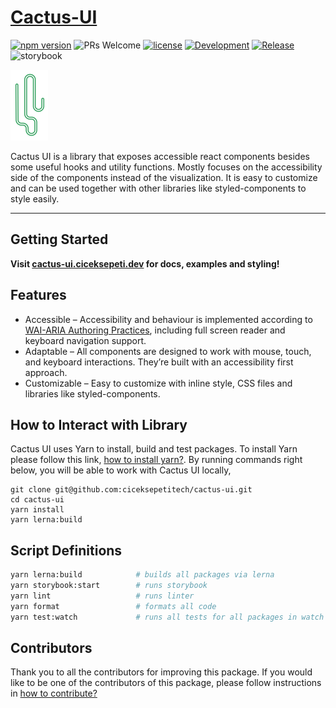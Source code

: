 # [Cactus-UI](https://cactus-ui.ciceksepeti.dev/)

[![npm version](https://img.shields.io/npm/v/@ciceksepeti/cui.svg?style=flat)](https://www.npmjs.com/package/@ciceksepeti/cui) ![PRs Welcome](https://img.shields.io/badge/PRs-welcome-brightgreen.svg) [![license](https://img.shields.io/badge/license-MIT-blue.svg)](https://github.com/ciceksepetitech/cactus-ui/blob/HEAD/LICENSE) [![Development](https://github.com/ciceksepetitech/cactus-ui/actions/workflows/development.yml/badge.svg?branch=develop)](https://github.com/ciceksepetitech/cactus-ui/actions/workflows/development.yml) [![Release](https://github.com/ciceksepetitech/cactus-ui/actions/workflows/release.yml/badge.svg)](https://github.com/ciceksepetitech/cactus-ui/actions/workflows/release.yml) ![storybook](https://shields.io/badge/storybook-white?logo=storybook&style=flat)

![cactus ui logo](assets/cactus-ui.png)

Cactus UI is a library that exposes accessible react components besides some useful hooks and utility functions. Mostly focuses on the accessibility side of the components instead of the visualization. It is easy to customize and can be used together with other libraries like styled-components to style easily.

---

## Getting Started
**Visit [cactus-ui.ciceksepeti.dev](https://cactus-ui.ciceksepeti.dev/) for docs, examples and styling!**

## Features
* Accessible – Accessibility and behaviour is implemented according to [WAI-ARIA Authoring Practices](https://www.w3.org/TR/wai-aria-practices-1.2/), including full screen reader and keyboard navigation support.
* Adaptable – All components are designed to work with mouse, touch, and keyboard interactions. They’re built with an accessibility first approach.
* Customizable – Easy to customize with inline style, CSS files and libraries like styled-components.

## How to Interact with Library

Cactus UI uses Yarn to install, build and test packages. To install Yarn please follow this link, [how to install yarn?](https://yarnpkg.com/getting-started/install).
By running commands right below, you will be able to work with Cactus UI locally, 

```
git clone git@github.com:ciceksepetitech/cactus-ui.git
cd cactus-ui
yarn install
yarn lerna:build
```

## Script Definitions

```sh
yarn lerna:build            # builds all packages via lerna
yarn storybook:start        # runs storybook
yarn lint                   # runs linter
yarn format                 # formats all code
yarn test:watch             # runs all tests for all packages in watch mode
```

## Contributors

Thank you to all the contributors for improving this package.
If you would like to be one of the contributors of this package, please follow instructions in [how to contribute?](https://github.com/ciceksepetitech/cactus-ui/blob/HEAD/CONTRIBUTING.md)
